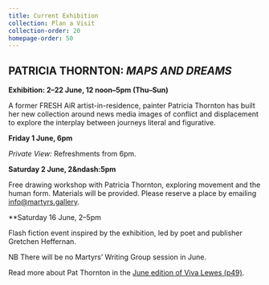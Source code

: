 ```yaml
---
title: Current Exhibition
collection: Plan a Visit
collection-order: 20
homepage-order: 50
---
```


## PATRICIA THORNTON: <cite>MAPS AND DREAMS</cite>

**Exhibition: 2&ndash;22 June, 12 noon&ndash;5pm (Thu&ndash;Sun)**

A former FRESH AiR artist-in-residence, painter Patricia Thornton has built her new collection around news media images of conflict and displacement to explore the interplay between journeys literal and figurative.

**Friday 1 June, 6pm**

<cite>Private View:</cite> Refreshments from 6pm.

**Saturday 2 June, 2&ndash:5pm**

Free drawing workshop with Patricia Thornton, exploring movement and the human form. Materials will be provided. Please reserve a place by emailing <a href="mailto:info@martyrs.gallery">info@martyrs.gallery</a>.

**Saturday 16 June, 2&ndash;5pm

Flash fiction event inspired by the exhibition, led by poet and publisher Gretchen Heffernan.

NB There will be no Martyrs&rsquo; Writing Group session in June. 

Read more about Pat Thornton in the [June edition of Viva Lewes (p49)](http://www.vivabrightoncom/viva-lewes). 